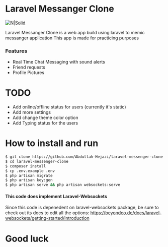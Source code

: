# Laravel Messanger Clone

[![N|Solid](https://abdullah-hejazi.dev/preview.JPG)](https://abdullah-hejazi.dev/preview.JPG)

Laravel Messanger Clone is a web app build using laravel to memic messanger application
This app is made for practicing purposes

### Features
  - Real Time Chat Messaging with sound alerts
  - Friend requests
  - Profile Pictures

# TODO

  - Add online/offline status for users (currently it's static)
  - Add more settings
  - Add change theme color option
  - Add Typing status for the users


# How to install and run
```sh
$ git clone https://github.com/Abdullah-Hejazi/laravel-messenger-clone.git
$ cd laravel-messenger-clone
$ composer install
$ cp .env.example .env
$ php artisan migrate
$ php artisan key:gen
$ php artisan serve && php artisan websockets:serve
```

#### This code does implement Laravel-Websockets
Since this code is depenedent on laravel-websockets package, be sure to check out its docs to edit all the options:
https://beyondco.de/docs/laravel-websockets/getting-started/introduction


# Good luck
